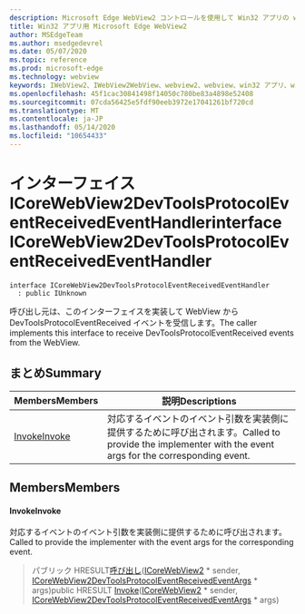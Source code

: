 ```yaml
---
description: Microsoft Edge WebView2 コントロールを使用して Win32 アプリの web コンテンツをホストする
title: Win32 アプリ用 Microsoft Edge WebView2
author: MSEdgeTeam
ms.author: msedgedevrel
ms.date: 05/07/2020
ms.topic: reference
ms.prod: microsoft-edge
ms.technology: webview
keywords: IWebView2、IWebView2WebView、webview2、webview、win32 アプリ、win32、edge、ICoreWebView2、ICoreWebView2Controller、browser control、edge html
ms.openlocfilehash: 45f1cac30841498f14050c780be83a4898e52408
ms.sourcegitcommit: 07cda56425e5fdf90eeb3972e17041261bf720cd
ms.translationtype: MT
ms.contentlocale: ja-JP
ms.lasthandoff: 05/14/2020
ms.locfileid: "10654433"
---
```

# <span data-ttu-id="c7448-104">インターフェイス ICoreWebView2DevToolsProtocolEventReceivedEventHandler</span><span class="sxs-lookup"><span data-stu-id="c7448-104">interface ICoreWebView2DevToolsProtocolEventReceivedEventHandler</span></span> 

```
interface ICoreWebView2DevToolsProtocolEventReceivedEventHandler
  : public IUnknown
```

<span data-ttu-id="c7448-105">呼び出し元は、このインターフェイスを実装して WebView から DevToolsProtocolEventReceived イベントを受信します。</span><span class="sxs-lookup"><span data-stu-id="c7448-105">The caller implements this interface to receive DevToolsProtocolEventReceived events from the WebView.</span></span>

## <span data-ttu-id="c7448-106">まとめ</span><span class="sxs-lookup"><span data-stu-id="c7448-106">Summary</span></span>

 <span data-ttu-id="c7448-107">Members</span><span class="sxs-lookup"><span data-stu-id="c7448-107">Members</span></span>                        | <span data-ttu-id="c7448-108">説明</span><span class="sxs-lookup"><span data-stu-id="c7448-108">Descriptions</span></span>
--------------------------------|---------------------------------------------
[<span data-ttu-id="c7448-109">Invoke</span><span class="sxs-lookup"><span data-stu-id="c7448-109">Invoke</span></span>](#invoke) | <span data-ttu-id="c7448-110">対応するイベントのイベント引数を実装側に提供するために呼び出されます。</span><span class="sxs-lookup"><span data-stu-id="c7448-110">Called to provide the implementer with the event args for the corresponding event.</span></span>

## <span data-ttu-id="c7448-111">Members</span><span class="sxs-lookup"><span data-stu-id="c7448-111">Members</span></span>

#### <span data-ttu-id="c7448-112">Invoke</span><span class="sxs-lookup"><span data-stu-id="c7448-112">Invoke</span></span> 

<span data-ttu-id="c7448-113">対応するイベントのイベント引数を実装側に提供するために呼び出されます。</span><span class="sxs-lookup"><span data-stu-id="c7448-113">Called to provide the implementer with the event args for the corresponding event.</span></span>

> <span data-ttu-id="c7448-114">パブリック HRESULT[呼び出し](#invoke)([ICoreWebView2](icorewebview2.md) \* sender, [ICoreWebView2DevToolsProtocolEventReceivedEventArgs](icorewebview2devtoolsprotocoleventreceivedeventargs.md) \* args)</span><span class="sxs-lookup"><span data-stu-id="c7448-114">public HRESULT [Invoke](#invoke)([ICoreWebView2](icorewebview2.md) \* sender, [ICoreWebView2DevToolsProtocolEventReceivedEventArgs](icorewebview2devtoolsprotocoleventreceivedeventargs.md) \* args)</span></span>

